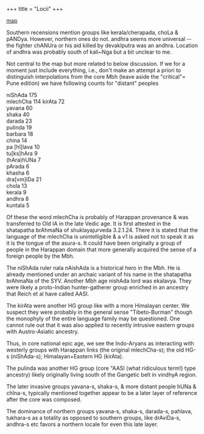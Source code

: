 +++
title = "Locii"
+++

[map](https://www.scribblemaps.com/maps/view/mahAbhArata/vMPwBxmc18)

Southern recensions mention groups like kerala/cherapada, choLa & pANDya. However, northern ones do not. andhra seems more universal -- the fighter chANUra or his aid killed by devakIputra was an andhra. Location of andhra was probably south of kali~Nga but a bit unclear to me.


Not central to the map but more related to below discussion. If we for a moment just include everything, i.e., don't make an attempt a priori to distinguish interpolations from the core Mbh (leave aside the "critical"= Pune edition) we have following counts for "distant" peoples

niShAda  175  
mlechCha 114
kirAta  72  
yavana  60  
shaka  40  
darada  23  
pulinda  19  
barbara  18  
china  14  
pa [hl]lava  10  
tu[ks]hAra  9  
(hAra)hUNa  7  
pArada  6  
khasha  6  
dra[vm]iDa  21  
chola  13  
kerala  9  
andhra 8  
kuntala 5


Of these the word mlechCha is probably of Harappan provenance & was transferred to Old IA in the late Vedic age. It is first attested in the shatapatha brAhmaNa of shuklayajurveda 3.2.1.24. There it is stated that the language of the mlechCha is unintelligible & a v1 is asked not to speak it as it is the tongue of the asura-s. It could have been originally a group of people in the Harappan domain that more generally acquired the sense of a foreign people by the Mbh. 

The niShAda ruler nala nAishAda is a historical hero in the Mbh. He is already mentioned under an archaic variant of his name in the shatapatha brAhmaNa of the SYV. Another Mbh age nishAda lord was ekalavya. They were likely a proto-Indian hunter-gatherer group enriched in an ancestry that Reich et al have called AASI. 

The kirAta were another HG group like with a more Himalayan center. We suspect they were probably in the general sense "Tibeto-Burman" though the monophyly of the entire language family may be questioned. One cannot rule out that it was also applied to recently intrusive eastern groups with Austro-Asiatic ancestry. 

Thus, in core national epic age, we see the Indo-Aryans as interacting with westerly groups with Harappan links (the original mlechCha-s); the old HG-s (niShAda-s); Himalayan+Eastern HG (kirAta). 

The pulinda was another HG group (core "AASI (what ridiculous term!) type ancestry) likely originally living south of the Gangetic belt in vindhyA region. 

The later invasive groups yavana-s, shaka-s, & more distant people hUNa & chIna-s, typically mentioned together appear to be a later layer of reference after the core was composed. 

The dominance of northern groups
yavana-s, shaka-s, darada-s, pahlava, tukhara-s as a totality as opposed to southern groups, like drAviDa-s, andhra-s etc favors a northern locale for even this late layer.
